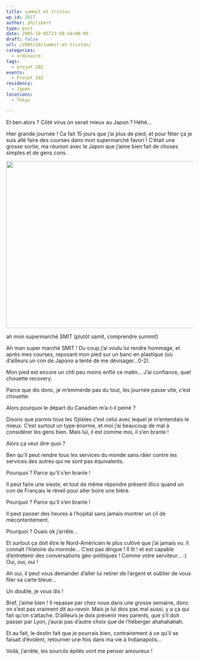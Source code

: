 ```yaml
---
title: summit et triston
wp_id: 2917
author: philibert
type: post
date: 2005-10-05T23:09:44+00:00
draft: false
url: /2005/10/summit-et-triston/
categories:
  - ordinaire
tags:
  - projet 202
events:
  - Projet 202
residency:
  - Japon
locations:
  - Tokyo

---
```

Et ben alors ? Côté virus on serait mieux au Japon ? Héhé&#8230;

Hier grande journée ! Ca fait 15 jours que j&rsquo;ai plus de pied, et pour fêter ça je suis allé faire des courses dans mon supermarché favori ! C&rsquo;était une grosse sortie, ma réunion avec le Japon que j&rsquo;aime bien fait de choses simples et de gens cons.

<div id="attachment_2918" class="wp-caption alignnone" style="max-width: 600px">
  <a href="{{< aws >}}/uploads/2012/09/370653026622.jpeg"><img src="{{< aws >}}/uploads/2012/09/370653026622.jpeg" alt="" title="370653026622" width="600" height="450" class="size-full wp-image-2918" srcset="{{< aws >}}/uploads/2012/09/370653026622.jpeg 600w, {{< aws >}}/uploads/2012/09/370653026622-300x225.jpeg 300w, {{< aws >}}/uploads/2012/09/370653026622-263x197.jpeg 263w" sizes="(max-width: 600px) 100vw, 600px" /></a>
  
  <p class="wp-caption-text">
    ah mon supermarché SMIT (plutôt samit, comprendre summit)
  </p>
</div>

Ah mon super marché SMIT ! Du coup j&rsquo;ai voulu lui rendre hommage, et après mes courses, reposant mon pied sur un banc en plastique (où d&rsquo;ailleurs un con de Japono a tenté de me dévisager&#8230;0-2).

Mon pied est encore un chti peu moins enflé ce matin&#8230; J&rsquo;ai confiance, quel chouette recovery.

Parce que dis donc, je m&#8217;emmerde pas du tout, les journée passe vite, c&rsquo;est chouette.

Alors pourquoi le départ du Canadien m&rsquo;a-t-il peiné ?
  
Disons que parmis tous les Ojiistes c&rsquo;est celui avec lequel je m&rsquo;entendais le mieux. C&rsquo;est surtout un type énorme, et moi j&rsquo;ai beaucoup de mal à considérer les gens bien. Mais lui, il est comme moi, il s&rsquo;en branle ! 

Alors ça veut dire quoi ?
  
Ben qu&rsquo;il peut rendre tous les services du monde sans râler contre les services des autres qui ne sont pas équivalents.
  
Pourquoi ? Parce qu&rsquo;il s&rsquo;en branle !

Il peut faire une sieste, et tout de même répondre présent illico quand un con de Français le réveil pour aller boire une bière.
  
Pourquoi ? Parce qu&rsquo;il s&rsquo;en branle !

Il peut passer des heures à l&rsquo;hopital sans jamais montrer un cil de mécontentement.
  
Pourquoi ? Ouais ok j&rsquo;arrête&#8230;

Et surtout ça doit être le Nord-Américain le plus cultivé que j&rsquo;ai jamais vu. Il connaît l&rsquo;histoire du monnde&#8230; C&rsquo;est pas dingue ! Il lit ! et est capable d&rsquo;entretenir des conversations géo-politiques ! Comme votre serviteur&#8230; :) Oui, oui, oui !
  
Ah oui, il peut vous demander d&rsquo;aller lui retirer de l&rsquo;argent et oublier de vous filer sa carte bleue&#8230;
  
Un double, je vous dis !

Bref, j&rsquo;aime bien ! Il repasse par chez nous dans une grosse semaine, donc on s&rsquo;est pas vraiment dit au-revoir. Mais je lui dois pas mal aussi, y a ça qui fait qu&rsquo;on s&rsquo;attache. D&rsquo;ailleurs je dois prévenir mes parents, que s&rsquo;il doit passer par Lyon, j&rsquo;aurai pas d&rsquo;autre choix que de l&rsquo;héberger ahahahahah.

Et au fait, le destin fait que je pourrais bien, contrairement à ce qu&rsquo;il se faisait d&rsquo;évident, retourner une fois dans ma vie à Indianapolis&#8230;
  
Voilà, j&rsquo;arrête, les sourcils épilés vont me penser amoureux !